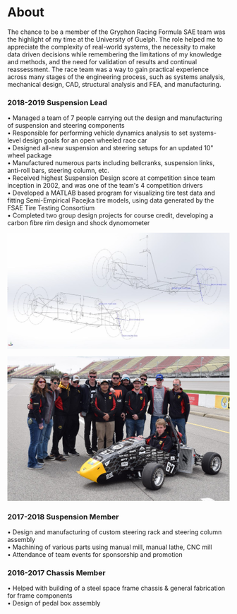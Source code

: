 # About
The chance to be a member of the Gryphon Racing Formula SAE team was the highlight of my time at the University of Guelph. The role helped me to appreciate the complexity of real-world systems, the necessity to make data driven decisions while remembering the limitations of my knowledge and methods, and the need for validation of results and continual reassessment. The race team was a way to gain practical experience across many stages of the engineering process, such as systems analysis, mechanical design, CAD, structural analysis and FEA, and manufacturing.

### 2018-2019 Suspension Lead
• Managed a team of 7 people carrying out the design and manufacturing of suspension and steering components  
• Responsible for performing vehicle dynamics analysis to set systems-level design goals for an open wheeled race car   
• Designed all-new suspension and steering setups for an updated 10" wheel package  
• Manufactured numerous parts including bellcranks, suspension links, anti-roll bars, steering column, etc.  
• Received highest Suspension Design score at competition since team inception in 2002, and was one of the team's 4 competition drivers  
• Developed a MATLAB based program for visualizing tire test data and fitting Semi-Empirical Pacejka tire models, using data generated by the FSAE Tire Testing Consortium  
• Completed two group design projects for course credit, developing a carbon fibre rim design and shock dynomometer

![Poster](Images/Design_Sketches.png)

![Poster](Images/thumbnail.jpg)

### 2017-2018 Suspension Member
• Design and manufacturing of custom steering rack and steering column assembly  
• Machining of various parts using manual mill, manual lathe, CNC mill  
• Attendance of team events for sponsorship and promotion  

### 2016-2017 Chassis Member
• Helped with building of a steel space frame chassis & general fabrication for frame components   
• Design of pedal box assembly  



